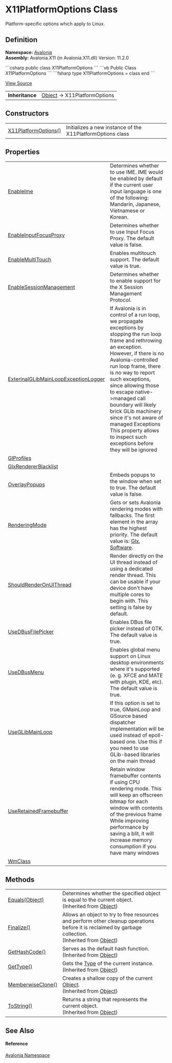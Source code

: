 # X11PlatformOptions Class


Platform-specific options which apply to Linux.



## Definition
**Namespace:** <a href="N_Avalonia">Avalonia</a>  
**Assembly:** Avalonia.X11 (in Avalonia.X11.dll) Version: 11.2.0

<Tabs groupId="api-code-preview">
<TabItem value="csharp" label="C#">
```csharp
public class X11PlatformOptions
```
</TabItem>
<TabItem value="vb" label="VB">
```vb
Public Class X11PlatformOptions
```
</TabItem>
<TabItem value="fsharp" label="F#">
```fsharp
type X11PlatformOptions = class end
```
</TabItem>
</Tabs>



<a href="https://github.com/AvaloniaUI/Avalonia/tree/master/src/Avalonia.X11/X11Platform.cs" title="View the source code">View Source</a>

<table>
<tr><td><strong>Inheritance</strong></td><td><a href="https://learn.microsoft.com/dotnet/api/system.object" target="_blank" rel="noopener noreferrer">Object</a>  →  X11PlatformOptions</td></tr>
</table>



## Constructors
<table>
<tr>
<td><a href="M_Avalonia_X11PlatformOptions__ctor">X11PlatformOptions()</a></td>
<td>Initializes a new instance of the X11PlatformOptions class</td>
</tr>
</table>

## Properties
<table>
<tr>
<td><a href="P_Avalonia_X11PlatformOptions_EnableIme">EnableIme</a></td>
<td>Determines whether to use IME. IME would be enabled by default if the current user input language is one of the following: Mandarin, Japanese, Vietnamese or Korean.</td>
</tr>
<tr>
<td><a href="P_Avalonia_X11PlatformOptions_EnableInputFocusProxy">EnableInputFocusProxy</a></td>
<td>Determines whether to use Input Focus Proxy. The default value is false.</td>
</tr>
<tr>
<td><a href="P_Avalonia_X11PlatformOptions_EnableMultiTouch">EnableMultiTouch</a></td>
<td>Enables multitouch support. The default value is true.</td>
</tr>
<tr>
<td><a href="P_Avalonia_X11PlatformOptions_EnableSessionManagement">EnableSessionManagement</a></td>
<td>Determines whether to enable support for the X Session Management Protocol.</td>
</tr>
<tr>
<td><a href="P_Avalonia_X11PlatformOptions_ExterinalGLibMainLoopExceptionLogger">ExterinalGLibMainLoopExceptionLogger</a></td>
<td>If Avalonia is in control of a run loop, we propagate exceptions by stopping the run loop frame and rethrowing an exception. However, if there is no Avalonia-controlled run loop frame, there is no way to report such exceptions, since allowing those to escape native-&gt;managed call boundary will likely brick GLib machinery since it's not aware of managed Exceptions This property allows to inspect such exceptions before they will be ignored</td>
</tr>
<tr>
<td><a href="P_Avalonia_X11PlatformOptions_GlProfiles">GlProfiles</a></td>
<td> </td>
</tr>
<tr>
<td><a href="P_Avalonia_X11PlatformOptions_GlxRendererBlacklist">GlxRendererBlacklist</a></td>
<td> </td>
</tr>
<tr>
<td><a href="P_Avalonia_X11PlatformOptions_OverlayPopups">OverlayPopups</a></td>
<td>Embeds popups to the window when set to true. The default value is false.</td>
</tr>
<tr>
<td><a href="P_Avalonia_X11PlatformOptions_RenderingMode">RenderingMode</a></td>
<td>Gets or sets Avalonia rendering modes with fallbacks. The first element in the array has the highest priority. The default value is: <a href="T_Avalonia_X11RenderingMode">Glx</a>, <a href="T_Avalonia_X11RenderingMode">Software</a>.</td>
</tr>
<tr>
<td><a href="P_Avalonia_X11PlatformOptions_ShouldRenderOnUIThread">ShouldRenderOnUIThread</a></td>
<td>Render directly on the UI thread instead of using a dedicated render thread. This can be usable if your device don't have multiple cores to begin with. This setting is false by default.</td>
</tr>
<tr>
<td><a href="P_Avalonia_X11PlatformOptions_UseDBusFilePicker">UseDBusFilePicker</a></td>
<td>Enables DBus file picker instead of GTK. The default value is true.</td>
</tr>
<tr>
<td><a href="P_Avalonia_X11PlatformOptions_UseDBusMenu">UseDBusMenu</a></td>
<td>Enables global menu support on Linux desktop environments where it's supported (e. g. XFCE and MATE with plugin, KDE, etc). The default value is true.</td>
</tr>
<tr>
<td><a href="P_Avalonia_X11PlatformOptions_UseGLibMainLoop">UseGLibMainLoop</a></td>
<td>If this option is set to true, GMainLoop and GSource based dispatcher implementation will be used instead of epoll-based one. Use this if you need to use GLib-based libraries on the main thread</td>
</tr>
<tr>
<td><a href="P_Avalonia_X11PlatformOptions_UseRetainedFramebuffer">UseRetainedFramebuffer</a></td>
<td>Retain window framebuffer contents if using CPU rendering mode. This will keep an offscreen bitmap for each window with contents of the previous frame While improving performance by saving a blit, it will increase memory consumption if you have many windows</td>
</tr>
<tr>
<td><a href="P_Avalonia_X11PlatformOptions_WmClass">WmClass</a></td>
<td> </td>
</tr>
</table>

## Methods
<table>
<tr>
<td><a href="https://learn.microsoft.com/dotnet/api/system.object.equals#system-object-equals(system-object)" target="_blank" rel="noopener noreferrer">Equals(Object)</a></td>
<td>Determines whether the specified object is equal to the current object.<br />(Inherited from <a href="https://learn.microsoft.com/dotnet/api/system.object" target="_blank" rel="noopener noreferrer">Object</a>)</td>
</tr>
<tr>
<td><a href="https://learn.microsoft.com/dotnet/api/system.object.finalize" target="_blank" rel="noopener noreferrer">Finalize()</a></td>
<td>Allows an object to try to free resources and perform other cleanup operations before it is reclaimed by garbage collection.<br />(Inherited from <a href="https://learn.microsoft.com/dotnet/api/system.object" target="_blank" rel="noopener noreferrer">Object</a>)</td>
</tr>
<tr>
<td><a href="https://learn.microsoft.com/dotnet/api/system.object.gethashcode" target="_blank" rel="noopener noreferrer">GetHashCode()</a></td>
<td>Serves as the default hash function.<br />(Inherited from <a href="https://learn.microsoft.com/dotnet/api/system.object" target="_blank" rel="noopener noreferrer">Object</a>)</td>
</tr>
<tr>
<td><a href="https://learn.microsoft.com/dotnet/api/system.object.gettype" target="_blank" rel="noopener noreferrer">GetType()</a></td>
<td>Gets the <a href="https://learn.microsoft.com/dotnet/api/system.type" target="_blank" rel="noopener noreferrer">Type</a> of the current instance.<br />(Inherited from <a href="https://learn.microsoft.com/dotnet/api/system.object" target="_blank" rel="noopener noreferrer">Object</a>)</td>
</tr>
<tr>
<td><a href="https://learn.microsoft.com/dotnet/api/system.object.memberwiseclone" target="_blank" rel="noopener noreferrer">MemberwiseClone()</a></td>
<td>Creates a shallow copy of the current <a href="https://learn.microsoft.com/dotnet/api/system.object" target="_blank" rel="noopener noreferrer">Object</a>.<br />(Inherited from <a href="https://learn.microsoft.com/dotnet/api/system.object" target="_blank" rel="noopener noreferrer">Object</a>)</td>
</tr>
<tr>
<td><a href="https://learn.microsoft.com/dotnet/api/system.object.tostring" target="_blank" rel="noopener noreferrer">ToString()</a></td>
<td>Returns a string that represents the current object.<br />(Inherited from <a href="https://learn.microsoft.com/dotnet/api/system.object" target="_blank" rel="noopener noreferrer">Object</a>)</td>
</tr>
</table>

## See Also


#### Reference
<a href="N_Avalonia">Avalonia Namespace</a>  
